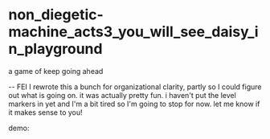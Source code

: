 # non_diegetic-machine_acts3_you_will_see_daisy_in_playground

a game of keep going ahead

-- FEI I rewrote this a bunch for organizational clarity, partly so I could figure out what is going on.
it was actually pretty fun.
i haven't put the level markers in yet and I'm a bit tired so I'm going to stop for now.
let me know if it makes sense to you!

demo:
